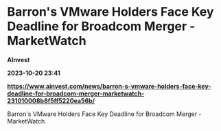# Barron's VMware Holders Face Key Deadline for Broadcom Merger - MarketWatch
**AInvest**

**2023-10-20 23:41**

**https://www.ainvest.com/news/barron-s-vmware-holders-face-key-deadline-for-broadcom-merger-marketwatch-231010008b8f5ff5220ea56b/**

Barron's VMware Holders Face Key Deadline for Broadcom Merger - MarketWatch